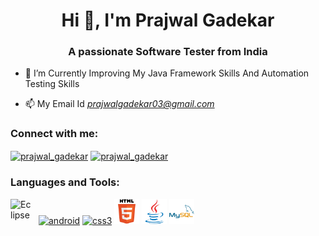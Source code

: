 <h1 align="center">Hi 👋, I'm Prajwal Gadekar</h1>
<h3 align="center">A passionate Software Tester from India</h3>

- 🔭 I’m Currently Improving My Java Framework Skills And Automation Testing Skills

- 📫 My Email Id *prajwalgadekar03@gmail.com*

<h3 align="left">Connect with me:</h3>
<p align="left">
<a href="https://www.linkedin.com/in/prajwalgadekar03/" target="blank"><img align="center" src="https://www.svgrepo.com/show/54425/linkedin.svg" alt="prajwal_gadekar" height="30" width="40" /></a>
<a href="https://www.instagram.com/the_riddler_03/" target="blank"><img align="center" src="https://www.svgrepo.com/show/452229/instagram-1.svg" alt="prajwal_gadekar" height="30" width="40" /></a>
</p>

<h3 align="left">Languages and Tools:</h3>
<p align="left">
  <img align="left" alt="Eclipse" width="35px" src="https://www.svgrepo.com/show/353685/eclipse-icon.svg" style="padding: 0 10px 10px 0;" /> 
  <a href="https://www.selenium.dev/" target="_blank" rel="noreferrer"><img src="https://www.svgrepo.com/show/354321/selenium.svg" alt="android" width="40" height="40"/></a> 
  <a href="https://maven.apache.org/" target="_blank" rel="noreferrer"><img src="https://www.svgrepo.com/show/373829/maven.svg" alt="css3" width="40" height="40"/></a>
  <a href="https://www.w3.org/html/" target="_blank" rel="noreferrer"><img src="https://raw.githubusercontent.com/devicons/devicon/master/icons/html5/html5-original-wordmark.svg" alt="html5" width="40" height="40"/></a>
  <a href="https://www.java.com" target="_blank" rel="noreferrer"><img src="https://raw.githubusercontent.com/devicons/devicon/master/icons/java/java-original.svg" alt="java" width="40" height="40"/></a>
  <a href="https://www.mysql.com/" target="_blank" rel="noreferrer"><img src="https://raw.githubusercontent.com/devicons/devicon/master/icons/mysql/mysql-original-wordmark.svg" alt="mysql" width="40" height="40"/></a></a>
  </p>



